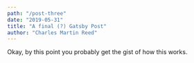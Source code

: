 ```yaml
---
path: "/post-three"
date: "2019-05-31"
title: "A final (?) Gatsby Post"
author: "Charles Martin Reed"
---
```


Okay, by this point you probably get the gist of how this works.
